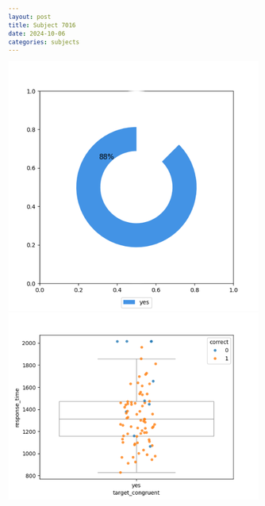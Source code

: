 ```yaml
---
layout: post
title: Subject 7016
date: 2024-10-06
categories: subjects
---
```


![](data/7016/run-5/7016_accuracy_target_congruence.png)
![](data/7016/run-5/7016_rt_congruence.png)
